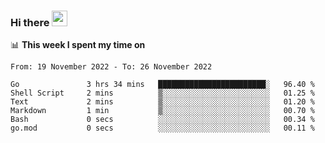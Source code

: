 ### Hi there <a href="https://www.gautamkrishnar.com/"><img src="https://media.giphy.com/media/hvRJCLFzcasrR4ia7z/giphy.gif" width="25px"></a>

📊 **This week I spent my time on**

<!--START_SECTION:waka-->

```text
From: 19 November 2022 - To: 26 November 2022

Go               3 hrs 34 mins   ████████████████████████░   96.40 %
Shell Script     2 mins          ▒░░░░░░░░░░░░░░░░░░░░░░░░   01.25 %
Text             2 mins          ▒░░░░░░░░░░░░░░░░░░░░░░░░   01.20 %
Markdown         1 min           ▒░░░░░░░░░░░░░░░░░░░░░░░░   00.70 %
Bash             0 secs          ░░░░░░░░░░░░░░░░░░░░░░░░░   00.34 %
go.mod           0 secs          ░░░░░░░░░░░░░░░░░░░░░░░░░   00.11 %
```

<!--END_SECTION:waka-->
